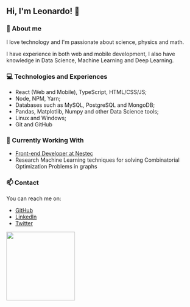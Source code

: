 ## Hi, I'm Leonardo! 👋


### 📝 About me 
I love technology and I'm passionate about science, physics and math.

I have experience in both web and mobile development, I also have knowledge in Data Science, Machine Learning and Deep Learning. 

### 💻 Technologies and Experiences 
- React (Web and Mobile), TypeScript, HTML/CSS/JS;
- Node, NPM, Yarn;
- Databases such as MySQL, PostgreSQL and MongoDB;
- Pandas, Matplotlib, Numpy and other Data Science tools;
- Linux and Windows;
- Git and GitHub

### 🚧 Currently Working With
- [Front-end Developer at Nestec](https://nestec.com.br/)
- Research Machine Learning techniques for solving Combinatorial Optimization Problems in graphs

<!-- <img height="180em" src="https://github-readme-stats.vercel.app/api/top-langs/?username=leondavidtb&layout=compact&langs_count=16&theme=dracula"/> -->

### 📫 Contact 
You can reach me on:
* [GitHub](https://github.com/leondavidtb)
* [LinkedIn](https://www.linkedin.com/in/leondavidtb/)
* [Twitter](https://twitter.com/leondavidtb)

<img height="180em" src="https://github-readme-stats.vercel.app/api?username=leondavidtb&show_icons=true&theme=dracula&include_all_commits=true&count_private=true"/>

